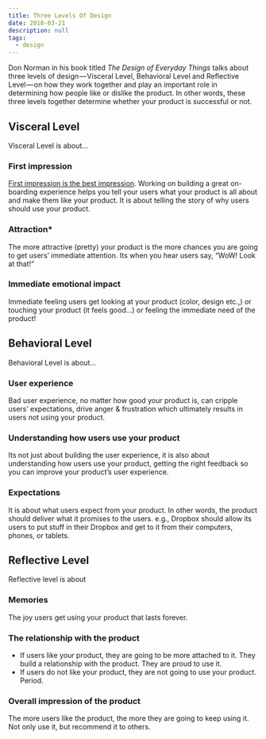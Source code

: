 ```yaml
---
title: Three Levels Of Design
date: 2018-03-21
description: null
tags:
  - design
---
```


Don Norman in his book titled *The Design of Everyday Things* talks about three levels of design — Visceral Level, Behavioral Level and Reflective Level — on how they work together and play an important role in determining how people like or dislike the product. In other words, these three levels together determine whether your product is successful or not.

## Visceral Level
Visceral Level is about...

### First impression
[First impression is the best impression](http://en.wikipedia.org/wiki/First_impression_%28psychology%29). Working on building a great on-boarding experience helps you tell your users what your product is all about and make them like your product. It is about telling the story of why users should use your product.

### Attraction*
The more attractive (pretty) your product is the more chances you are going to get users’ immediate attention. Its when you hear users say, “WoW! Look at that!”

### Immediate emotional impact
Immediate feeling users get looking at your product (color, design etc.,) or touching your product (it feels good…) or feeling the immediate need of the product!

## Behavioral Level
Behavioral Level is about...

### User experience
Bad user experience, no matter how good your product is, can cripple users’ expectations, drive anger & frustration which ultimately results in users not using your product.

### Understanding how users use your product
Its not just about building the user experience, it is also about understanding how users use your product, getting the right feedback so you can improve your product’s user experience.

### Expectations
It is about what users expect from your product. In other words, the product should deliver what it promises to the users. e.g., Dropbox should allow its users to put stuff in their Dropbox and get to it from their computers, phones, or tablets.

## Reflective Level
Reflective level is about

### Memories
The joy users get using your product that lasts forever.

### The relationship with the product
* If users like your product, they are going to be more attached to it. They build a relationship with the product. They are proud to use it.
* If users do not like your product, they are not going to use your product. Period.

### Overall impression of the product
The more users like the product, the more they are going to keep using it. Not only use it, but recommend it to others.


